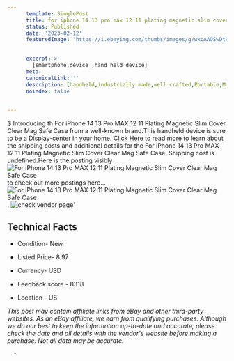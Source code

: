 ```yaml
---
      template: SinglePost
      title: for iphone 14 13 pro max 12 11 plating magnetic slim cover clear mag safe case
      status: Published
      date: '2023-02-12'
      featuredImage: 'https://i.ebayimg.com/thumbs/images/g/wxoAAOSwDtRjb0LW/s-l225.jpg'
       

      excerpt: >-
        [smartphone,device ,hand held device]
      meta:
      canonicalLink: ''
      description: [handheld,industrially made,well crafted,Portable,Mobile,Compact,Convenient,Lightweight,Maneuverable,Man-portable,Miniature,Carriable,Hand-held,Light,Holdable,Transportable,Mobile device,Pocket-sized,On-the-go,Wireless,Cordless,Compact size,Convenient size, smartphone,device ,hand held device]
      noindex: false
      

---
```

$
      Introducing th For iPhone 14 13 Pro MAX 12 11 Plating Magnetic Slim Cover Clear Mag Safe Case from a well-known brand.This handheld device  is sure to be a Display-center in your home. [Click Here](https://www.ebay.com/itm/385325024779?hash=item59b729460b%3Ag%3AwxoAAOSwDtRjb0LW&mkevt=1&mkcid=1&mkrid=711-53200-19255-0&campid=%253CePNCampaignId%253E&customid=%253CreferenceId%253E&toolid=10049) to read more to learn about the shipping costs and additional details for the For iPhone 14 13 Pro MAX 12 11 Plating Magnetic Slim Cover Clear Mag Safe Case. Shipping cost is undefined.Here is the posting visibly ![For iPhone 14 13 Pro MAX 12 11 Plating Magnetic Slim Cover Clear Mag Safe Case](https://i.ebayimg.com/thumbs/images/g/wxoAAOSwDtRjb0LW/s-l225.jpg) to check out more postings here... ![For iPhone 14 13 Pro MAX 12 11 Plating Magnetic Slim Cover Clear Mag Safe Case](https://i.ebayimg.com/images/g/wxoAAOSwDtRjb0LW/s-l1600.jpg), ![check vendor page](https://origin-galleryplus.ebayimg.com/ws/web/385325024779_2_0_1/225x225.jpg,https://origin-galleryplus.ebayimg.com/ws/web/385325024779_3_0_1/225x225.jpg,https://origin-galleryplus.ebayimg.com/ws/web/385325024779_4_0_1/225x225.jpg,https://origin-galleryplus.ebayimg.com/ws/web/385325024779_5_0_1/225x225.jpg,https://origin-galleryplus.ebayimg.com/ws/web/385325024779_6_0_1/225x225.jpg,https://origin-galleryplus.ebayimg.com/ws/web/385325024779_7_0_1/225x225.jpg,https://origin-galleryplus.ebayimg.com/ws/web/385325024779_8_0_1/225x225.jpg,https://origin-galleryplus.ebayimg.com/ws/web/385325024779_9_0_1/225x225.jpg,https://origin-galleryplus.ebayimg.com/ws/web/385325024779_10_0_1/225x225.jpg,https://origin-galleryplus.ebayimg.com/ws/web/385325024779_11_0_1/225x225.jpg,https://origin-galleryplus.ebayimg.com/ws/web/385325024779_12_0_1/225x225.jpg)'

      

 ## Technical Facts 



     
      

 - Condition- New 


      

 - Listed Price- 8.97 


      

 - Currency- USD 


      

 - Feedback score - 8318 


      

 - Location - US 


      
      

 *_This post may contain affiliate links from eBay and other third-party websites. As an eBay affiliate, we earn from qualifying purchases. Although we do our best to keep the information up-to-date and accurate, please check the date and all details with the vendor's website before making a purchase. Not all data may be accurate._*




      -
